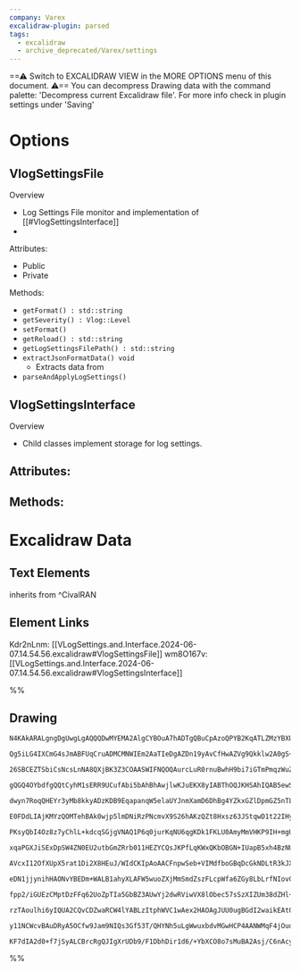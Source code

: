 ```yaml
---
company: Varex
excalidraw-plugin: parsed
tags:
  - excalidraw
  - archive_deprecated/Varex/settings
---
```

==⚠  Switch to EXCALIDRAW VIEW in the MORE OPTIONS menu of this document. ⚠== You can decompress Drawing data with the command palette: 'Decompress current Excalidraw file'. For more info check in plugin settings under 'Saving'
# Options
## VlogSettingsFile
Overview
- Log Settings File monitor and implementation of [[#VlogSettingsInterface]]
- 

Attributes:
- Public
- Private

Methods:
- `getFormat() : std::string`
- `getSeverity() : Vlog::Level`
- `setFormat()`
- `getReload() : std::string`
- `getLogSettingsFilePath() : std::string`
- `extractJsonFormatData() void`
	- Extracts data from 
- `parseAndApplyLogSettings()`

## VlogSettingsInterface
Overview
- Child classes implement storage for log settings. 

Attributes:
- 

Methods:
- 
# Excalidraw Data
## Text Elements
inherits from ^CivalRAN

## Element Links
Kdr2nLnm: [[VLogSettings.and.Interface.2024-06-07.14.54.56.excalidraw#VlogSettingsFile]]
wm8O167v: [[VLogSettings.and.Interface.2024-06-07.14.54.56.excalidraw#VlogSettingsInterface]]

%%
## Drawing
```compressed-json
N4KAkARALgngDgUwgLgAQQQDwMYEMA2AlgCYBOuA7hADTgQBuCpAzoQPYB2KqATLZMzYBXUtiRoIACyhQ4zZAHoFAc0JRJQgEYA6bGwC2CgF7N6hbEcK4OCtptbErHALRY8RMpWdx8Q1TdIEfARcZgRmBShcZQUebTiANho6IIR9BA4oZm4AbXAwUDAi6HhxdDTNBGJiXE1g5KLIRhZ2LjQEgA5+YubWTgA5TjFuAEYATgBmAAYAFjGAdh4xke7I

Qg5iLG4IXCmG4sJmABFUqCruADMCMNWIEm2AaTIeDgAZDn19yAvCfHwAZVg9Qkklw2A0gS+EGYUFIbAA1ggAOokdSjW4wuGIwEwYHoQQeKFwvySDjhbJoFb5SBsOBgtQwUZTKa3azKPEs6kQTDcZwzcbaACsM0FgomCUFHQSPBGEtujLQfPF2mlHTVYzGUxGS3mMwxsIRCAAwmx8GxSNsAMTMm17W6aMHw5TEjYms0WiSw6zMOmBTJQiioyTcGbM

26SBCEZTSbiCsNcsLnNA8QXjBK3Z3COAASWIFNQOQAurcLuR0rnuBwhH9bi7iGTmPmqzWuZphBsAKLBdKZfN5RoFakHYjbCYAKRmAEcYDMOkdNJPJBMAFYJMwXTCT7AAMS+xVgiG2uFIcKoQ4AvtTi1yhHAamcR5T5iN5vMxvyOpKOpzGhAiBx4W2HIcg7HACBIcgKAUI5IPWZReCmHgZmcKYEhQ+ZUBGGYhWwwUEm0NxwM8ChtH0YhLQANTNZR/

gQGQ4OYbdfgQQtCyhM1sERR9UCufAbi5bAhBhAwjlwKJuEKX8yIABThOQJKHSAhIQAB5ewSCcE4rmrLJLmuBBVmKB1OMzIQNgAWTE8EjWsehQm4WEhAMxSIGMp060sqBwS7NIMigPS+OcgdIDc0zXVNc0rQuaK9xCx0wuIFS6WwBluB/AdXPNTZSE87zuz8hzSCcwyQqypg3UiiRLWii5Ysy0hsqS+lYDSkqIB+YIOFwdIKMOQg6jKRyEAvalzwx

dwyn7RoqQHEYr3yMb8kkyADzKDB9EqapanqW5elaUYJnmXamD6DhBg4YZkxGZlDpmGZ5nTLl1k2HkJFwEYoUOE5ggfAL+N/e4JAofQOhU2V5noKEOoBIE1tBcERCQfUsWRIN0QTA1sVh7YCXuWthGjBt8xm4paWahVMPjX82Q5W5XtQeY420F8pklaYOmWMYlnlXkZkOlUxQSDUeAmTUxkFHhHt/TFDQqj10GtW07VbeK6zl7YvQ4H1jwK25A2IN

E0FDdLIAjKMYzQOMTehBAk0wjp5lmDNiRzPNcmvX9S26hAKzQZt8Hxsz63JStqwD1t22IHye10tApqKZbh1HCdp1nedFxXNdCA3Lddza1ajxPNgzwHS9Gg94pb3vO2XxfN9Q0lQUHtuf9AIkYDQPcCDKGg2COHgnhEOQ1D0Mw3DcPwwiPEg0jyKotgaLoqAGOzTImCuMRWPYthOLt3j/uKQThP0UTxLQROIBkuT80TpSwjUhxNIQbT8Fjnj9La0K

PKsyQbI4Oz8z7yChlL+kdcqSGjgVNAQ1P6q0jurKqNU6qgKDk1FKLU0AmyMmVHKP9IH+mgUVYBv42wNXKhFeWEBqoxU/jgtBqVMFtQ6hkb2vVWADUKk5EajRFrSwmrkIcJMihzXLgtboy0SiHjekXKgx0WicG4BMEYQiGAnVaOdS6CEeCLDGJ+VmtxnpbDejwT6xxTh7w/k9biEBxxThnHOBcS5Vzrk3DuKGvwYa4jWrjEcyNDQogNsGZMfisZeJ

xqaPGXJiSExDpSW4ZN0EU2utbGmZRrb011HEZYCQsJKPfLqKWxQKbOBGN+IUapB5xh4BzNUUwJghONBQq0IwEAtJaVCFB4V3Qa3IFrX0usuT60Ngze62gOZTF1NqJud1ULhkjNGfymDtD5OmOLXUMwJQJFQnqBMttuITDFNdZ8jNnZZlzH2Cu3wyw+24v7QOGwiYKQygXZMo17SR3wW/eOg5gqSLWmcTA/k2qA3QEaQgdl8AACUACC/QIDcKKJci

AVcxI12OfXUpX5rat1Di2X8HEuJ/WIdCKIpAoAACFnpwSeb+VIMdfboGBqDcGkNDLtR3kJXkUxtCITVHMPmrM6kS1nF0IcEBlC4DgNweY8RhR810e+O6QsJg8DeVyDIxBKUbGpefMVdK/IMogE8UgLx3ifDZRcDl+ZuWIU1FMBY4wOgjDFFKDo9SxUSqlZSXCjtJifhFhLUppS1X4tCFAE0+h9BqAfNJNg6xFmoDuRjY8UBoUyIjLgW5YdbgarTa

eDN1jjynihHAONvYBEDm+WALB1ahyXLAFW5wuoZXjMmSmdZszFLcpWfa6ZGy8LbLrfNIovCfn7lKBrLAQKuR7QUcmQpTQ1EDCGGUOYHMVWpjGAYjYRj0C4AmKY76dELGBQMdYsFEKYVwpLB4nEeJoQRN8RjFGAThl8GfYaO93jH1EgJqSWJmF4nJQYZTFJ/daZcnpuzZmzI3UdFnKLd8goeaKnGIkLCooh4vlFEhBpCCFZtNaUjFWJk1ZNM9L07W

fpp2/iGUEzCMptDzFFq62UoZpTIa5GbBZ3AUwYj2dwRViwVX8lObec57sSzXIZUm38dZHl+2zRHIOnyLm3BRb9J8dd3ysyQvorkOLFN4uKASk9B9vicCgP8QgRgyiDxLJZ7c3VfhJNuAChNdwOARlIGoZgPE4TmqiZQAAKlO7Y6xvO+f8wYKE7noVEGUG0dAYg14Wjkcvdw8WoxJcviQYgO0BKWdwOsJghrbGpwcRnZx2dXF5y5OaKM6wCChcBeF

rzTAoulhi6yIQUA2CQvCDZwaRCW4lYABLzItphWVC1wAex2HAOAgJUU0ugBGdI2waikEAt0BghAEAUHJXAoO+GqE1SQbtwSJ4DVnH0ICFGp3LSEfaZdkQ1Hsy3aO6R+B5H0CayowMw+b2btpCYn8L94TCSveu5kD7aR7v+LRsE/IEArvvduwj0J96fH7FR8D2Ht3IV/oU4BlHaOQf6HoRg0D0P0eg8c85/Armyf46gHD/Q25LPWds7x9KeOYds9u

y11NCWcvBAuDRyA5OCfw9Jam9NIQs3Gf53T/QHYNh5uLgWwuxbdvMGwHCP4AANWMqF4jOuqfBiY917WFOhAb00+AACaoxZQdGZh0JYOSRadGlFulHRg2Axd1b+CFTk0oqiVlHm0IiwCjpVxTonQcScQDrLj50JBudlFk5ADPxB8MSPJaaaxlojRjDL2X7cdXfwDeUNWY8VoOxHCb03qv8KR2078pj1ScBl6cCbEp4ocBAhmGEMwAA4j54gWfcXh2

KF7dIA2d0+f7jSyALCBrcRgQJIgXrUDb9/F1DbhDir1d6/+YbXCO8o7sMuBA2Asj/C6nAcybBNjq+2mZ4acf+DtWYjfS8c8IAA==
```
%%